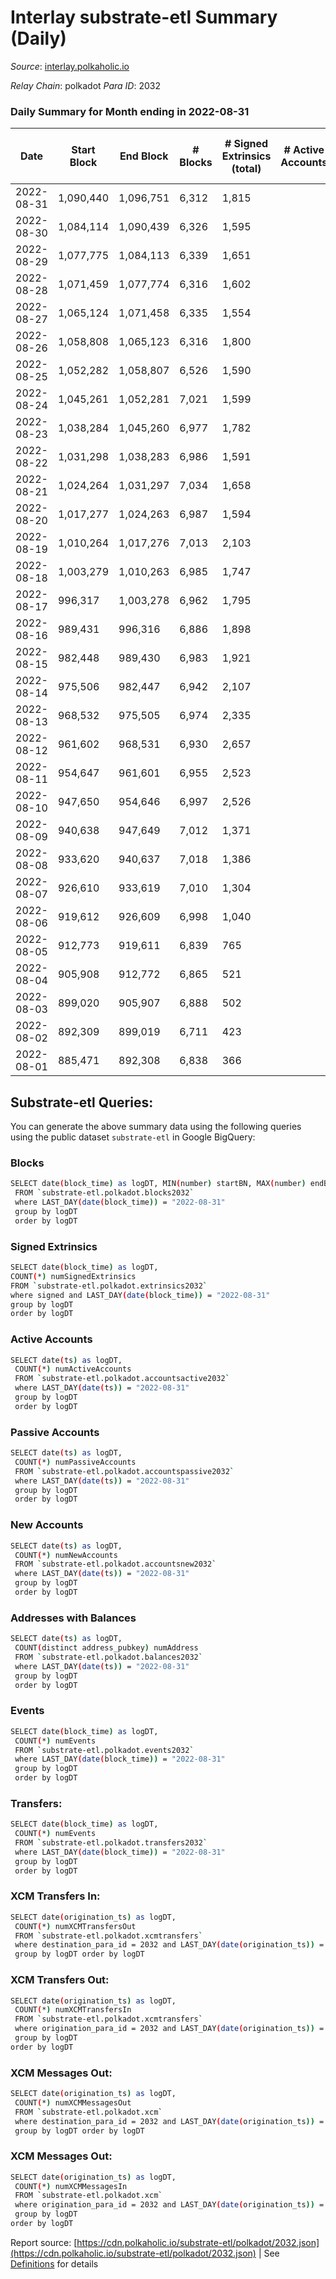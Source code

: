 # Interlay substrate-etl Summary (Daily)

_Source_: [interlay.polkaholic.io](https://interlay.polkaholic.io)

*Relay Chain*: polkadot
*Para ID*: 2032



### Daily Summary for Month ending in 2022-08-31


| Date | Start Block | End Block | # Blocks | # Signed Extrinsics (total) | # Active Accounts | # Passive | # New | # Addresses with Balances | # Events | # Transfers | # XCM Transfers In | # XCM Transfers Out | # XCM In | # XCM Out | Issues | 
| ---- | ----------- | --------- | -------- | --------------------------- | ----------------- | --------- | ----- | ------------------------- | -------- | ----------- | ------------------ | ------------------- | -------- | --------- | ------ |
| 2022-08-31 | 1,090,440 | 1,096,751 | 6,312 | 1,815 |  |  |  | 9,337 | 57,871 | 6,810 ($349,587.27) | 10 ($85,496.02) | 14 ($2,148.71) | 10 | 11 |  |
| 2022-08-30 | 1,084,114 | 1,090,439 | 6,326 | 1,595 |  |  |  | 9,329 | 57,260 | 6,658 ($76,364.33) | 19 ($10,195.52) | 18 ($2,176.79) | 19 | 18 |  |
| 2022-08-29 | 1,077,775 | 1,084,113 | 6,339 | 1,651 |  |  |  | 9,302 | 57,318 | 6,617 ($113,841.90) | 13 ($62,299.90) | 14 ($2,247.89) | 13 | 14 |  |
| 2022-08-28 | 1,071,459 | 1,077,774 | 6,316 | 1,602 |  |  |  | 9,295 | 56,799 | 6,549 ($71,352.65) | 16 ($16,640.45) | 14 ($2,516.77) | 16 | 14 |  |
| 2022-08-27 | 1,065,124 | 1,071,458 | 6,335 | 1,554 |  |  |  | 9,286 | 57,074 | 6,650 ($91,731.24) | 16 ($4,265.49) | 21 ($10,386.28) | 16 | 18 |  |
| 2022-08-26 | 1,058,808 | 1,065,123 | 6,316 | 1,800 |  |  |  | 9,264 | 57,829 | 6,627 ($126,063.16) | 23 ($160,071.12) | 23 ($34,106.62) | 23 | 18 |  |
| 2022-08-25 | 1,052,282 | 1,058,807 | 6,526 | 1,590 |  |  |  | 9,255 | 58,704 | 6,823 ($96,613.64) | 14 ($4,465.93) | 21 ($7,736.30) | 14 | 18 |  |
| 2022-08-24 | 1,045,261 | 1,052,281 | 7,021 | 1,599 |  |  |  | 9,234 | 62,518 | 7,274 ($95,290.69) | 17 ($13,953.61) | 17 ($8,926.93) | 5 | 6 |  |
| 2022-08-23 | 1,038,284 | 1,045,260 | 6,977 | 1,782 |  |  |  | 9,214 | 62,795 | 7,261 ($163,701.21) | 8 ($70,853.94) | 23 ($11,728.99) | 8 | 23 |  |
| 2022-08-22 | 1,031,298 | 1,038,283 | 6,986 | 1,591 |  |  |  | 9,189 | 62,371 | 7,263 ($217,921.95) | 22 ($1,478,719.37) | 11 ($3,656.64) | 22 | 10 |  |
| 2022-08-21 | 1,024,264 | 1,031,297 | 7,034 | 1,658 |  |  |  | 9,166 | 62,864 | 7,305 ($112,636.76) | 23 ($13,581.52) | 30 ($7,205.58) | 23 | 26 |  |
| 2022-08-20 | 1,017,277 | 1,024,263 | 6,987 | 1,594 |  |  |  | 9,157 | 62,432 | 7,266 ($159,868.34) | 14 ($3,086.88) | 11 ($3,074.52) | 14 | 11 |  |
| 2022-08-19 | 1,010,264 | 1,017,276 | 7,013 | 2,103 |  |  |  | 9,117 | 64,888 | 7,465 ($170,687.46) | 38 ($29,847.85) | 53 ($14,753.74) | 37 | 49 |  |
| 2022-08-18 | 1,003,279 | 1,010,263 | 6,985 | 1,747 |  |  |  | 9,072 | 63,176 | 7,292 ($120,612.28) | 54 ($7,212.59) | 32 ($13,147.98) | 51 | 30 |  |
| 2022-08-17 | 996,317 | 1,003,278 | 6,962 | 1,795 |  |  |  | 9,038 | 63,333 | 7,301 ($341,876.28) | 29 ($47,388.29) | 29 ($14,289.79) | 30 | 23 |  |
| 2022-08-16 | 989,431 | 996,316 | 6,886 | 1,898 |  |  |  | 9,021 | 63,467 | 7,328 ($307,816.31) | 39 ($20,035.49) | 38 ($13,268.33) | 36 | 37 |  |
| 2022-08-15 | 982,448 | 989,430 | 6,983 | 1,921 |  |  |  | 8,945 | 63,933 | 7,359 ($261,152.96) | 31 ($25,908.21) | 66 ($44,580.02) | 32 | 59 |  |
| 2022-08-14 | 975,506 | 982,447 | 6,942 | 2,107 |  |  |  | 8,922 | 65,290 | 7,515 ($462,740.47) | 133 ($395,165.49) | 196 ($127,974.24) | 143 | 176 |  |
| 2022-08-13 | 968,532 | 975,505 | 6,974 | 2,335 |  |  |  | 8,884 | 66,358 | 7,546 ($396,083.77) | 92 ($67,398.73) | 174 ($208,312.92) | 118 | 174 |  |
| 2022-08-12 | 961,602 | 968,531 | 6,930 | 2,657 |  |  |  | 8,845 | 67,734 | 7,493 ($290,518.44) | 87 ($151,750.29) | 147 ($132,935.81) | 121 | 149 |  |
| 2022-08-11 | 954,647 | 961,601 | 6,955 | 2,523 |  |  |  | 8,790 | 63,659 | 3,892 ($16,478,802.69) | 73 ($1,841,282.80) | 138 ($75,639.58) | 100 | 149 |  |
| 2022-08-10 | 947,650 | 954,646 | 6,997 | 2,526 |  |  |  | 8,713 | 57,576 | 378 ($142,120.26) | 129 ($1,338,900.35) | 91 ($50,840.51) | 159 | 120 |  |
| 2022-08-09 | 940,638 | 947,649 | 7,012 | 1,371 |  |  |  | 8,662 | 47,776 | 282 ($54,517.00) | 29 ($15,358.07) | 57 ($17,838.22) | 29 | 59 |  |
| 2022-08-08 | 933,620 | 940,637 | 7,018 | 1,386 |  |  |  | 8,629 | 48,289 | 390 ($86,455.12) | 30 ($23,878.33) | 65 ($13,787.79) | 30 | 70 |  |
| 2022-08-07 | 926,610 | 933,619 | 7,010 | 1,304 |  |  |  | 8,556 | 47,505 | 323 ($218,831.88) | 36 ($11,235.44) | 76 ($18,355.88) | 36 | 76 |  |
| 2022-08-06 | 919,612 | 926,609 | 6,998 | 1,040 |  |  |  | 8,538 | 47,682 | 543 ($141,389.03) | 84 ($43,667.16) | 122 ($49,450.76) | 84 | 122 |  |
| 2022-08-05 | 912,773 | 919,611 | 6,839 | 765 |  |  |  | 8,438 | 45,602 | 526 ($167,669.17) | 52 ($9,928.00) | 173 ($66,052.01) | 52 | 173 |  |
| 2022-08-04 | 905,908 | 912,772 | 6,865 | 521 |  |  |  | 8,370 | 44,088 | 288 ($76,354.90) | 4 ($109.06) | 61 ($30,472.65) | 5 | 60 |  |
| 2022-08-03 | 899,020 | 905,907 | 6,888 | 502 |  |  |  | 8,349 | 44,167 | 290 ($31,918.10) | 4 ($61.70) | 67 ($4,864.48) | 4 | 65 |  |
| 2022-08-02 | 892,309 | 899,019 | 6,711 | 423 |  |  |  | 8,315 | 42,513 | 186 ($74,625.38) | 4 ($9.86) | 46 ($37,255.80) | 5 | 44 |  |
| 2022-08-01 | 885,471 | 892,308 | 6,838 | 366 |  |  |  | 8,307 | 43,089 | 160 ($19,684.01) | 1 ($0.02) | 9 ($348.10) | 1 | 9 |  |

## Substrate-etl Queries:
You can generate the above summary data using the following queries using the public dataset `substrate-etl` in Google BigQuery:

### Blocks
```bash
SELECT date(block_time) as logDT, MIN(number) startBN, MAX(number) endBN, COUNT(*) numBlocks 
 FROM `substrate-etl.polkadot.blocks2032`  
 where LAST_DAY(date(block_time)) = "2022-08-31" 
 group by logDT 
 order by logDT
```

### Signed Extrinsics
```bash
SELECT date(block_time) as logDT, 
COUNT(*) numSignedExtrinsics 
FROM `substrate-etl.polkadot.extrinsics2032`  
where signed and LAST_DAY(date(block_time)) = "2022-08-31" 
group by logDT 
order by logDT
```

### Active Accounts
```bash
SELECT date(ts) as logDT, 
 COUNT(*) numActiveAccounts 
 FROM `substrate-etl.polkadot.accountsactive2032` 
 where LAST_DAY(date(ts)) = "2022-08-31" 
 group by logDT 
 order by logDT
```

### Passive Accounts
```bash
SELECT date(ts) as logDT, 
 COUNT(*) numPassiveAccounts 
 FROM `substrate-etl.polkadot.accountspassive2032` 
 where LAST_DAY(date(ts)) = "2022-08-31" 
 group by logDT 
 order by logDT
```

### New Accounts
```bash
SELECT date(ts) as logDT, 
 COUNT(*) numNewAccounts 
 FROM `substrate-etl.polkadot.accountsnew2032` 
 where LAST_DAY(date(ts)) = "2022-08-31" 
 group by logDT
 order by logDT
```

### Addresses with Balances
```bash
SELECT date(ts) as logDT,
 COUNT(distinct address_pubkey) numAddress 
 FROM `substrate-etl.polkadot.balances2032` 
 where LAST_DAY(date(ts)) = "2022-08-31" 
 group by logDT 
 order by logDT
```

### Events
```bash
SELECT date(block_time) as logDT, 
 COUNT(*) numEvents 
 FROM `substrate-etl.polkadot.events2032` 
 where LAST_DAY(date(block_time)) = "2022-08-31" 
 group by logDT 
 order by logDT
```

### Transfers:
```bash
SELECT date(block_time) as logDT, 
 COUNT(*) numEvents 
 FROM `substrate-etl.polkadot.transfers2032` 
 where LAST_DAY(date(block_time)) = "2022-08-31" 
 group by logDT 
 order by logDT
```

### XCM Transfers In:
```bash
SELECT date(origination_ts) as logDT, 
 COUNT(*) numXCMTransfersOut 
 FROM `substrate-etl.polkadot.xcmtransfers` 
 where destination_para_id = 2032 and LAST_DAY(date(origination_ts)) = "2022-08-31" 
 group by logDT order by logDT
```

### XCM Transfers Out:
```bash
SELECT date(origination_ts) as logDT, 
 COUNT(*) numXCMTransfersIn 
 FROM `substrate-etl.polkadot.xcmtransfers` 
 where origination_para_id = 2032 and LAST_DAY(date(origination_ts)) = "2022-08-31" 
 group by logDT 
order by logDT
```

### XCM Messages Out:
```bash
SELECT date(origination_ts) as logDT, 
 COUNT(*) numXCMMessagesOut 
 FROM `substrate-etl.polkadot.xcm` 
 where destination_para_id = 2032 and LAST_DAY(date(origination_ts)) = "2022-08-31" 
 group by logDT order by logDT
```

### XCM Messages Out:
```bash
SELECT date(origination_ts) as logDT, 
 COUNT(*) numXCMMessagesIn 
 FROM `substrate-etl.polkadot.xcm` 
 where origination_para_id = 2032 and LAST_DAY(date(origination_ts)) = "2022-08-31" 
 group by logDT 
order by logDT
```


Report source: [https://cdn.polkaholic.io/substrate-etl/polkadot/2032.json](https://cdn.polkaholic.io/substrate-etl/polkadot/2032.json) | See [Definitions](/DEFINITIONS.md) for details
